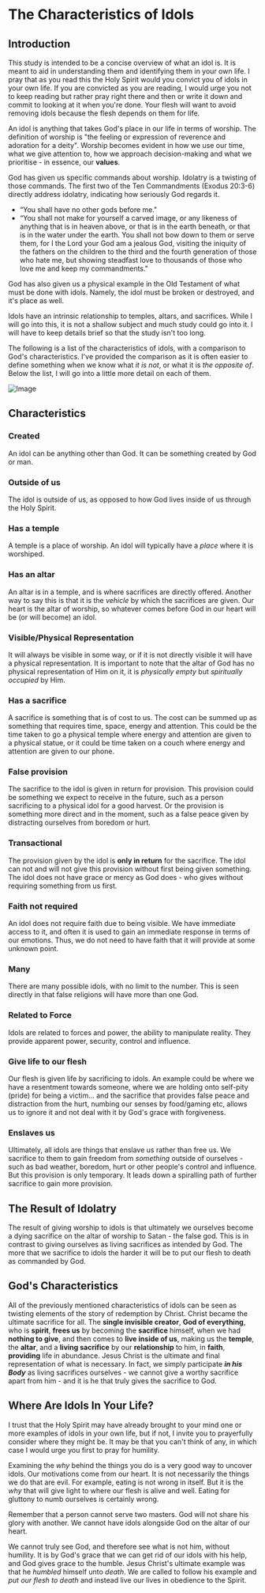 # The Characteristics of Idols
## Introduction
This study is intended to be a concise overview of what an idol is. It is meant to aid in understanding them and identifying them in your own life. I pray that as you read this the Holy Spirit would you convict you of idols in your own life. If you are convicted as you are reading, I would urge you not to keep reading but rather pray right there and then or write it down and commit to looking at it when you're done. Your flesh will want to avoid removing idols because the flesh depends on them for life.

An idol is anything that takes God's place in our life in terms of worship. The definition of worship is "the feeling or expression of reverence and adoration for a deity". Worship becomes evident in how we use our time, what we give attention to, how we approach decision-making and what we prioritise - in essence, our **values**.

God has given us specific commands about worship. Idolatry is a twisting of those commands. The first two of the Ten Commandments (Exodus 20:3-6) directly address idolatry, indicating how seriously God regards it.
- “You shall have no other gods before me."
- “You shall not make for yourself a carved image, or any likeness of anything that is in heaven above, or that is in the earth beneath, or that is in the water under the earth. You shall not bow down to them or serve them, for I the Lord your God am a jealous God, visiting the iniquity of the fathers on the children to the third and the fourth generation of those who hate me, but showing steadfast love to thousands of those who love me and keep my commandments."

God has also given us a physical example in the Old Testament of what must be done with idols. Namely, the idol must be broken or destroyed, and it's place as well.

Idols have an intrinsic relationship to temples, altars, and sacrifices. While I will go into this, it is not a shallow subject and much study could go into it. I will have to keep details brief so that the study isn't too long.

The following is a list of the characteristics of idols, with a comparison to God's characteristics. I've provided the comparison as it is often easier to define something when we know what *it is not*, or what it is *the opposite of*. Below the list, I will go into a little more detail on each of them.

![Image](https://github.com/user-attachments/assets/a85331a9-2310-413e-b23c-a80e65fbc328)
## Characteristics
### Created
An idol can be anything other than God. It can be something created by God or man.
### Outside of us
The idol is outside of us, as opposed to how God lives inside of us through the Holy Spirit.
### Has a temple
A temple is a place of worship. An idol will typically have a *place* where it is worshiped.
### Has an altar
An altar is in a temple, and is where sacrifices are directly offered. Another way to say this is that it is the *vehicle* by which the sacrifices are given. Our heart is the altar of worship, so whatever comes before God in our heart will be (or will become) an idol.
### Visible/Physical Representation
It will always be visible in some way, or if it is not directly visible it will have a physical representation. It is important to note that the altar of God has no physical representation of Him on it, it is *physically empty* but *spiritually occupied* by Him.
### Has a sacrifice
A sacrifice is something that is of cost to us. The cost can be summed up as something that requires time, space, energy and attention. This could be the time taken to go a physical temple where energy and attention are given to a physical statue, or it could be time taken on a couch where energy and attention are given to our phone.
### False provision
The sacrifice to the idol is given in return for provision. This provision could be something we expect to receive in the future, such as a person sacrificing to a physical idol for a good harvest. Or the provision is something more direct and in the moment, such as a false peace given by distracting ourselves from boredom or hurt.
### Transactional
The provision given by the idol is **only in return** for the sacrifice. The idol can not and will not give this provision without first being given something. The idol does not have grace or mercy as God does - who gives without requiring something from us first.
### Faith not required
An idol does not require faith due to being visible. We have immediate access to it, and often it is used to gain an immediate response in terms of our emotions. Thus, we do not need to have faith that it will provide at some unknown point.
### Many
There are many possible idols, with no limit to the number. This is seen directly in that false religions will have more than one God.
### Related to Force
Idols are related to forces and power, the ability to manipulate reality. They provide apparent power, security, control and influence.
### Give life to our flesh
Our flesh is given life by sacrificing to idols. An example could be where we have a resentment towards someone, where we are holding onto self-pity (pride) for being a victim... and the sacrifice that provides false peace and distraction from the hurt, numbing our senses by food/gaming etc, allows us to ignore it and not deal with it by God's grace with forgiveness.
### Enslaves us
Ultimately, all idols are things that enslave us rather than free us. We sacrifice to them to gain freedom from *something* outside of ourselves - such as bad weather, boredom, hurt or other people's control and influence. But this provision is only temporary. It leads down a spiralling path of further sacrifice to gain more provision.
## The Result of Idolatry
The result of giving worship to idols is that ultimately we ourselves become a dying sacrifice on the altar of worship to Satan - the false god. This is in contrast to giving ourselves as living sacrifices as intended by God. The more that we sacrifice to idols the harder it will be to put our flesh to death as commanded by God.
## God's Characteristics
All of the previously mentioned characteristics of idols can be seen as twisting elements of the story of redemption by Christ. Christ became the ultimate sacrifice for all. The **single invisible creator**, **God of everything**, who is **spirit**, **frees us** by becoming the **sacrifice** himself, when we had **nothing to give**, and then comes to **live inside of us**, making us the **temple**, the **altar**, and a **living sacrifice** by our **relationship** to him, in **faith**, **providing** life in abundance. Jesus Christ is the ultimate and final representation of what is necessary. In fact, we simply participate ***in his Body*** as living sacrifices ourselves - we cannot give a worthy sacrifice apart from him - and it is he that truly gives the sacrifice to God.
## Where Are Idols In Your Life?
I trust that the Holy Spirit may have already brought to your mind one or more examples of idols in your own life, but if not, I invite you to prayerfully consider where they might be. It may be that you can't think of any, in which case I would urge you first to pray for humility.

Examining the *why* behind the things you do is a very good way to uncover idols. Our motivations come from our heart. It is not necessarily the things we do that are evil. For example, eating is not wrong in itself. But it is the *why* that will give light to where our flesh is alive and well. Eating for gluttony to numb ourselves is certainly wrong.

Remember that a person cannot serve two masters. God will not share his glory with another. We cannot have idols alongside God on the altar of our heart.

We cannot truly see God, and therefore see what is not him, without humility. It is by God's grace that we can get rid of our idols with his help, and God gives grace to the humble. Jesus Christ's ultimate example was that he *humbled* himself unto *death*. We are called to follow his example and *put our flesh to death* and instead live our lives in obedience to the Spirit.
